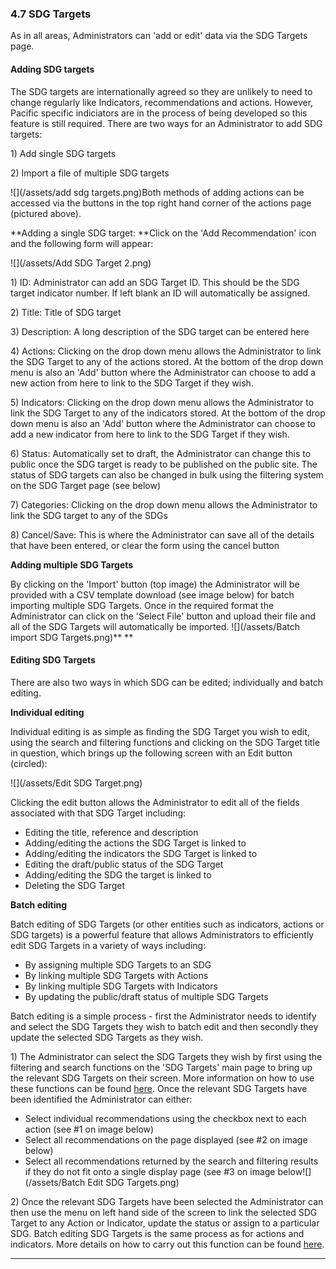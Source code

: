 ### 4.7 SDG Targets

As in all areas, Administrators can 'add or edit' data via the SDG Targets page.

#### Adding SDG targets

The SDG targets are internationally agreed so they are unlikely to need to change regularly like Indicators, recommendations and actions. However, Pacific specific indiciators are in the process of being developed so this feature is still required. There are two ways for an Administrator to add SDG targets:

1\) Add single SDG targets

2\) Import a file of multiple SDG targets

![](/assets/add sdg targets.png)Both methods of adding actions can be accessed via the buttons in the top right hand corner of the actions page \(pictured above\).

**Adding a single SDG target: **Click on the 'Add Recommendation' icon and the following form will appear:

![](/assets/Add SDG Target 2.png)

1\) ID: Administrator can add an SDG Target ID. This should be the SDG target indicator number. If left blank an ID will automatically be assigned.

2\) Title: Title of SDG target

3\) Description: A long description of the SDG target can be entered here

4\) Actions: Clicking on the drop down menu allows the Administrator to link the SDG Target to any of the actions stored. At the bottom of the drop down menu is also an 'Add' button where the Administrator can choose to add a new action from here to link to the SDG Target if they wish.

5\) Indicators: Clicking on the drop down menu allows the Administrator to link the SDG Target to any of the indicators stored. At the bottom of the drop down menu is also an 'Add' button where the Administrator can choose to add a new indicator from here to link to the SDG Target if they wish.

6\) Status: Automatically set to draft, the Administrator can change this to public once the SDG target is ready to be published on the public site. The status of SDG targets can also be changed in bulk using the filtering system on the SDG Target page \(see below\)

7\) Categories: Clicking on the drop down menu allows the Administrator to link the SDG target to any of the SDGs

8\) Cancel/Save: This is where the Administrator can save all of the details that have been entered, or clear the form using the cancel button

**Adding multiple SDG Targets**

By clicking on the 'Import' button \(top image\) the Administrator will be provided with a CSV template download \(see image below\) for batch importing multiple SDG Targets. Once in the required format the Administrator can click on the 'Select File' button and upload their file and all of the SDG Targets will automatically be imported. ![](/assets/Batch import SDG Targets.png)** **

#### Editing SDG Targets

There are also two ways in which SDG can be edited; individually and batch editing.

**Individual editing**

Individual editing is as simple as finding the SDG Target you wish to edit, using the search and filtering functions and clicking on the SDG Target title in question, which brings up the following screen with an Edit button \(circled\):

![](/assets/Edit SDG Target.png)

Clicking the edit button allows the Administrator to edit all of the fields associated with that SDG Target including:

* Editing the title, reference and description
* Adding/editing the actions the SDG Target is linked to
* Adding/editing the indicators the SDG Target is linked to
* Editing the draft/public status of the SDG Target
* Adding/editing the SDG the target is linked to
* Deleting the SDG Target

**Batch editing**

Batch editing of SDG Targets \(or other entities such as indicators, actions or SDG targets\) is a powerful feature that allows Administrators to efficiently edit SDG Targets in a variety of ways including:

* By assigning multiple SDG Targets to an SDG
* By linking multiple SDG Targets with Actions
* By linking multiple SDG Targets with Indicators
* By updating the public/draft status of multiple SDG Targets

Batch editing is a simple process - first the Administrator needs to identify and select the SDG Targets they wish to batch edit and then secondly they update the selected SDG Targets as they wish.

1\) The Administrator can select the SDG Targets they wish by first using the filtering and search functions on the 'SDG Targets' main page to bring up the relevant SDG Targets on their screen. More information on how to use these functions can be found [here](/visitors/actions.md). Once the relevant SDG Targets have been identified the Administrator can either:

* Select individual recommendations using the checkbox next to each action \(see \#1 on image below\)
* Select all recommendations on the page displayed \(see \#2 on image below\)
* Select all recommendations returned by the search and filtering results if they do not fit onto a single display page \(see \#3 on image below![](/assets/Batch Edit SDG Targets.png)

2\) Once the relevant SDG Targets have been selected the Administrator can then use the menu on left hand side of the screen to link the selected SDG Target to any Action or Indicator, update the status or assign to a particular SDG. Batch editing SDG Targets is the same process as for actions and indicators. More details on how to carry out this function can be found [here](/members/actions.md).

---



